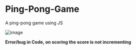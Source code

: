 # Ping-Pong-Game
A ping-pong game using JS

![image](https://user-images.githubusercontent.com/108999846/197394163-4e0e4e08-b93b-46a2-911c-9b2ad28d2f1a.png)

**Error/bug in Code, on scoring the score is not incrementing**
